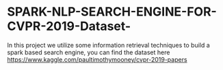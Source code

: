 # SPARK-NLP-SEARCH-ENGINE-FOR-CVPR-2019-Dataset-
In this project we utilize some information retrieval techniques to build a spark based search engine, you can find the dataset here 
https://www.kaggle.com/paultimothymooney/cvpr-2019-papers
